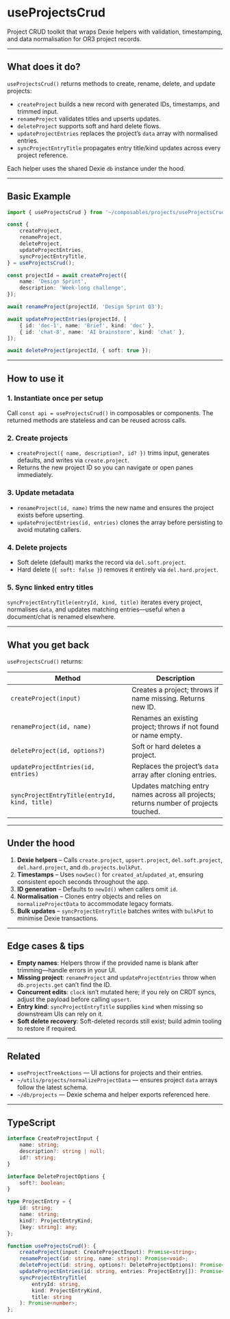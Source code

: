 # useProjectsCrud

Project CRUD toolkit that wraps Dexie helpers with validation, timestamping, and data normalisation for OR3 project records.

---

## What does it do?

`useProjectsCrud()` returns methods to create, rename, delete, and update projects:

-   `createProject` builds a new record with generated IDs, timestamps, and trimmed input.
-   `renameProject` validates titles and upserts updates.
-   `deleteProject` supports soft and hard delete flows.
-   `updateProjectEntries` replaces the project’s `data` array with normalised entries.
-   `syncProjectEntryTitle` propagates entry title/kind updates across every project reference.

Each helper uses the shared Dexie `db` instance under the hood.

---

## Basic Example

```ts
import { useProjectsCrud } from '~/composables/projects/useProjectsCrud';

const {
    createProject,
    renameProject,
    deleteProject,
    updateProjectEntries,
    syncProjectEntryTitle,
} = useProjectsCrud();

const projectId = await createProject({
    name: 'Design Sprint',
    description: 'Week-long challenge',
});

await renameProject(projectId, 'Design Sprint Q3');

await updateProjectEntries(projectId, [
    { id: 'doc-1', name: 'Brief', kind: 'doc' },
    { id: 'chat-8', name: 'AI brainstorm', kind: 'chat' },
]);

await deleteProject(projectId, { soft: true });
```

---

## How to use it

### 1. Instantiate once per setup

Call `const api = useProjectsCrud()` in composables or components. The returned methods are stateless and can be reused across calls.

### 2. Create projects

-   `createProject({ name, description?, id? })` trims input, generates defaults, and writes via `create.project`.
-   Returns the new project ID so you can navigate or open panes immediately.

### 3. Update metadata

-   `renameProject(id, name)` trims the new name and ensures the project exists before upserting.
-   `updateProjectEntries(id, entries)` clones the array before persisting to avoid mutating callers.

### 4. Delete projects

-   Soft delete (default) marks the record via `del.soft.project`.
-   Hard delete (`{ soft: false }`) removes it entirely via `del.hard.project`.

### 5. Sync linked entry titles

`syncProjectEntryTitle(entryId, kind, title)` iterates every project, normalises `data`, and updates matching entries—useful when a document/chat is renamed elsewhere.

---

## What you get back

`useProjectsCrud()` returns:

| Method                                        | Description                                                                           |
| --------------------------------------------- | ------------------------------------------------------------------------------------- |
| `createProject(input)`                        | Creates a project; throws if name missing. Returns new ID.                            |
| `renameProject(id, name)`                     | Renames an existing project; throws if not found or name empty.                       |
| `deleteProject(id, options?)`                 | Soft or hard deletes a project.                                                       |
| `updateProjectEntries(id, entries)`           | Replaces the project’s `data` array after cloning entries.                            |
| `syncProjectEntryTitle(entryId, kind, title)` | Updates matching entry names across all projects; returns number of projects touched. |

---

## Under the hood

1. **Dexie helpers** – Calls `create.project`, `upsert.project`, `del.soft.project`, `del.hard.project`, and `db.projects.bulkPut`.
2. **Timestamps** – Uses `nowSec()` for `created_at`/`updated_at`, ensuring consistent epoch seconds throughout the app.
3. **ID generation** – Defaults to `newId()` when callers omit `id`.
4. **Normalisation** – Clones entry objects and relies on `normalizeProjectData` to accommodate legacy formats.
5. **Bulk updates** – `syncProjectEntryTitle` batches writes with `bulkPut` to minimise Dexie transactions.

---

## Edge cases & tips

-   **Empty names**: Helpers throw if the provided name is blank after trimming—handle errors in your UI.
-   **Missing project**: `renameProject` and `updateProjectEntries` throw when `db.projects.get` can’t find the ID.
-   **Concurrent edits**: `clock` isn’t mutated here; if you rely on CRDT syncs, adjust the payload before calling `upsert`.
-   **Entry kind**: `syncProjectEntryTitle` supplies `kind` when missing so downstream UIs can rely on it.
-   **Soft delete recovery**: Soft-deleted records still exist; build admin tooling to restore if required.

---

## Related

-   `useProjectTreeActions` — UI actions for projects and their entries.
-   `~/utils/projects/normalizeProjectData` — ensures project `data` arrays follow the latest schema.
-   `~/db/projects` — Dexie schema and helper exports referenced here.

---

## TypeScript

```ts
interface CreateProjectInput {
    name: string;
    description?: string | null;
    id?: string;
}

interface DeleteProjectOptions {
    soft?: boolean;
}

type ProjectEntry = {
    id: string;
    name: string;
    kind?: ProjectEntryKind;
    [key: string]: any;
};

function useProjectsCrud(): {
    createProject(input: CreateProjectInput): Promise<string>;
    renameProject(id: string, name: string): Promise<void>;
    deleteProject(id: string, options?: DeleteProjectOptions): Promise<void>;
    updateProjectEntries(id: string, entries: ProjectEntry[]): Promise<void>;
    syncProjectEntryTitle(
        entryId: string,
        kind: ProjectEntryKind,
        title: string
    ): Promise<number>;
};
```
